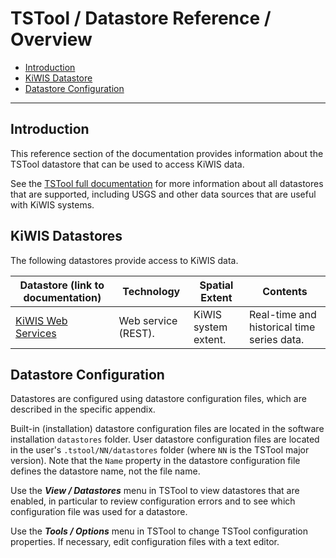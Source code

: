 # TSTool / Datastore Reference / Overview #

* [Introduction](#introduction)
* [KiWIS Datastore](#kiwis-datastores)
* [Datastore Configuration](#datastore-configuration)

-----

## Introduction ##

This reference section of the documentation provides information about the TSTool datastore
that can be used to access KiWIS data.

See the [TSTool full documentation](https://opencdss.state.co.us/tstool/latest/doc-user/datastore-ref/overview/) for more information
about all datastores that are supported,
including USGS and other data sources that are useful with KiWIS systems.

## KiWIS Datastores ##

The following datastores provide access to KiWIS data.

| **Datastore (link to documentation)** | **Technology** | **Spatial Extent** | **Contents** |
|--|--|--|--|
| [KiWIS Web Services](KiWIS/KiWIS.md) | Web service (REST). | KiWIS system extent. | Real-time and historical time series data. |

## Datastore Configuration ##

Datastores are configured using datastore configuration files, which are described in the specific appendix.

Built-in (installation) datastore configuration files are located in the software installation `datastores` folder.
User datastore configuration files are located in the user's `.tstool/NN/datastores` folder (where `NN` is the TSTool major version).
Note that the `Name` property in the datastore configuration file defines the datastore name, not the file name.

Use the ***View / Datastores*** menu in TSTool to view datastores that are enabled, in particular to review
configuration errors and to see which configuration file was used for a datastore.

Use the ***Tools / Options*** menu in TSTool to change TSTool configuration properties.
If necessary, edit configuration files with a text editor.
